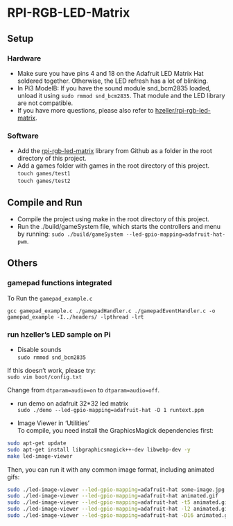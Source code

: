 # RPI-RGB-LED-Matrix

## Setup

### Hardware
* Make sure you have pins 4 and 18 on the Adafruit LED Matrix Hat soldered together. Otherwise, the LED refresh has a lot of blinking.
* In Pi3 ModelB: If you have the sound module snd_bcm2835 loaded, unload it using `sudo rmmod snd_bcm2835`. That module and the LED library are not compatible.
* If you have more questions, please also refer to [hzeller/rpi-rgb-led-matrix](https://github.com/hzeller/rpi-rgb-led-matrix).

### Software
* Add the [rpi-rgb-led-matrix](https://github.com/hzeller/rpi-rgb-led-matrix) library from Github as a folder in the root directory of this project.
* Add a games folder with games in the root directory of this project.   
`touch games/test1`  
`touch games/test2`

## Compile and Run
* Compile the project using make in the root directory of this project.
* Run the ./build/gameSystem file, which starts the controllers and menu by running: 
`sudo ./build/gameSystem --led-gpio-mapping=adafruit-hat-pwm`.

## Others

### gamepad functions integrated
To Run the `gamepad_example.c`

`gcc gamepad_example.c ./gamepadHandler.c ./gamepadEventHandler.c -o gamepad_example -I../headers/ -lpthread -lrt`

### run hzeller’s LED sample on Pi

* Disable sounds  
`sudo rmmod snd_bcm2835`

If this doesn’t work, please try:  
`sudo vim boot/config.txt`

Change from  `dtparam=audio=on` to  `dtparam=audio=off`.

* run demo on adafruit 32*32 led matrix  
`sudo ./demo --led-gpio-mapping=adafruit-hat -D 1 runtext.ppm`

* Image Viewer in ‘Utilities’  
To compile, you need  install the GraphicsMagick dependencies first:

```bash
sudo apt-get update
sudo apt-get install libgraphicsmagick++-dev libwebp-dev -y
make led-image-viewer
```

Then, you can run it with any common image format, including animated gifs:  

```bash
sudo ./led-image-viewer --led-gpio-mapping=adafruit-hat some-image.jpg       # Display an image.
sudo ./led-image-viewer --led-gpio-mapping=adafruit-hat animated.gif         # Show an animated gif
sudo ./led-image-viewer --led-gpio-mapping=adafruit-hat -t5 animated.gif     # Show an animated gif for 5 seconds
sudo ./led-image-viewer --led-gpio-mapping=adafruit-hat -l2 animated.gif     # Show an animated gif for 2 loops
sudo ./led-image-viewer --led-gpio-mapping=adafruit-hat -D16 animated.gif    # Play animated gif, use 16ms frame delay
```
